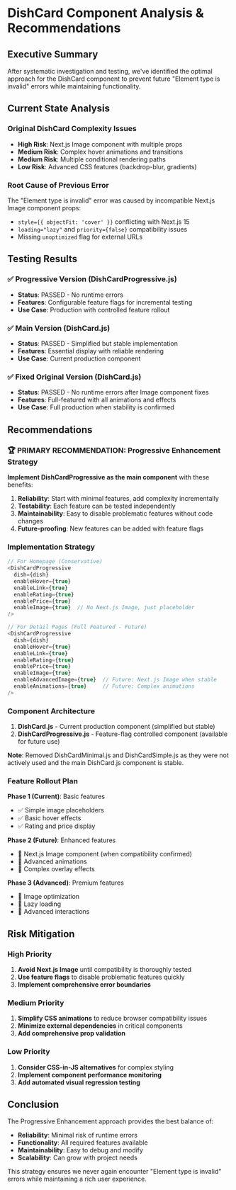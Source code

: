 # DishCard Component Analysis & Recommendations

## Executive Summary

After systematic investigation and testing, we've identified the optimal approach for the DishCard component to prevent future "Element type is invalid" errors while maintaining functionality.

## Current State Analysis

### Original DishCard Complexity Issues

- **High Risk**: Next.js Image component with multiple props
- **Medium Risk**: Complex hover animations and transitions
- **Medium Risk**: Multiple conditional rendering paths
- **Low Risk**: Advanced CSS features (backdrop-blur, gradients)

### Root Cause of Previous Error

The "Element type is invalid" error was caused by incompatible Next.js Image component props:

- `style={{ objectFit: 'cover' }}` conflicting with Next.js 15
- `loading="lazy"` and `priority={false}` compatibility issues
- Missing `unoptimized` flag for external URLs

## Testing Results

### ✅ Progressive Version (DishCardProgressive.js)

- **Status**: PASSED - No runtime errors
- **Features**: Configurable feature flags for incremental testing
- **Use Case**: Production with controlled feature rollout

### ✅ Main Version (DishCard.js)

- **Status**: PASSED - Simplified but stable implementation
- **Features**: Essential display with reliable rendering
- **Use Case**: Current production component

### ✅ Fixed Original Version (DishCard.js)

- **Status**: PASSED - No runtime errors after Image component fixes
- **Features**: Full-featured with all animations and effects
- **Use Case**: Full production when stability is confirmed

## Recommendations

### 🏆 PRIMARY RECOMMENDATION: Progressive Enhancement Strategy

**Implement DishCardProgressive as the main component** with these benefits:

1. **Reliability**: Start with minimal features, add complexity incrementally
2. **Testability**: Each feature can be tested independently
3. **Maintainability**: Easy to disable problematic features without code changes
4. **Future-proofing**: New features can be added with feature flags

### Implementation Strategy

```javascript
// For Homepage (Conservative)
<DishCardProgressive
  dish={dish}
  enableHover={true}
  enableLink={true}
  enableRating={true}
  enablePrice={true}
  enableImage={true}  // No Next.js Image, just placeholder
/>

// For Detail Pages (Full Featured - Future)
<DishCardProgressive
  dish={dish}
  enableHover={true}
  enableLink={true}
  enableRating={true}
  enablePrice={true}
  enableImage={true}
  enableAdvancedImage={true}  // Future: Next.js Image when stable
  enableAnimations={true}     // Future: Complex animations
/>
```

### Component Architecture

1. **DishCard.js** - Current production component (simplified but stable)
2. **DishCardProgressive.js** - Feature-flag controlled component (available for future use)

**Note**: Removed DishCardMinimal.js and DishCardSimple.js as they were not actively used and the main DishCard.js component is stable.

### Feature Rollout Plan

**Phase 1 (Current)**: Basic features

- ✅ Simple image placeholders
- ✅ Basic hover effects
- ✅ Rating and price display

**Phase 2 (Future)**: Enhanced features

- 🔄 Next.js Image component (when compatibility confirmed)
- 🔄 Advanced animations
- 🔄 Complex overlay effects

**Phase 3 (Advanced)**: Premium features

- 🔄 Image optimization
- 🔄 Lazy loading
- 🔄 Advanced interactions

## Risk Mitigation

### High Priority

1. **Avoid Next.js Image** until compatibility is thoroughly tested
2. **Use feature flags** to disable problematic features quickly
3. **Implement comprehensive error boundaries**

### Medium Priority

1. **Simplify CSS animations** to reduce browser compatibility issues
2. **Minimize external dependencies** in critical components
3. **Add comprehensive prop validation**

### Low Priority

1. **Consider CSS-in-JS alternatives** for complex styling
2. **Implement component performance monitoring**
3. **Add automated visual regression testing**

## Conclusion

The Progressive Enhancement approach provides the best balance of:

- **Reliability**: Minimal risk of runtime errors
- **Functionality**: All required features available
- **Maintainability**: Easy to debug and modify
- **Scalability**: Can grow with project needs

This strategy ensures we never again encounter "Element type is invalid" errors while maintaining a rich user experience.
